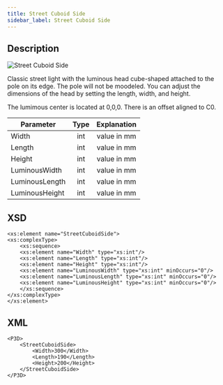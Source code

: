```yaml
---
title: Street Cuboid Side
sidebar_label: Street Cuboid Side
---
```


## Description

![Street Cuboid Side](/img/docs/geometry/parametric/StreetCuboidSide.webp)

Classic street light with the luminous head cube-shaped attached to the pole on its edge. The pole will not be moodeled.
You can adjust the dimensions of the head by setting the length, width, and height.

The lumimous center is located at 0,0,0.
There is an offset aligned to C0.

| Parameter      | Type | Explanation |
| -------------- | :--: | :---------: |
| Width          | int  | value in mm |
| Length         | int  | value in mm |
| Height         | int  | value in mm |
| LuminousWidth  | int  | value in mm |
| LuminousLength | int  | value in mm |
| LuminousHeight | int  | value in mm |

## XSD

    <xs:element name="StreetCuboidSide">
    <xs:complexType>
    	<xs:sequence>
    	<xs:element name="Width" type="xs:int"/>
    	<xs:element name="Length" type="xs:int"/>
    	<xs:element name="Height" type="xs:int"/>
    	<xs:element name="LuminousWidth" type="xs:int" minOccurs="0"/>
    	<xs:element name="LuminousLength" type="xs:int" minOccurs="0"/>
    	<xs:element name="LuminousHeight" type="xs:int" minOccurs="0"/>
    	</xs:sequence>
    </xs:complexType>
    </xs:element>

## XML

    <P3D>
    	<StreetCuboidSide>
    		<Width>300</Width>
    		<Length>190</Length>
    		<Height>200</Height>
    	</StreetCuboidSide>
    </P3D>

